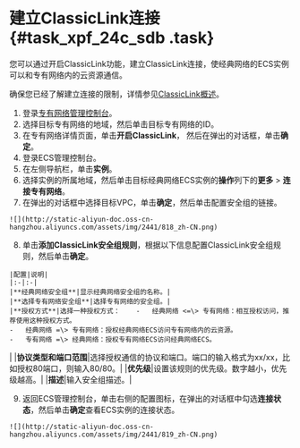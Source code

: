 # 建立ClassicLink连接 {#task_xpf_24c_sdb .task}

您可以通过开启ClassicLink功能，建立ClassicLink连接，使经典网络的ECS实例可以和专有网络内的云资源通信。

确保您已经了解建立连接的限制，详情参见[ClassicLink概述](cn.zh-CN/用户指南/ClassicLink/ClassicLink概述.md#)。

1.   登录[专有网络管理控制台](https://vpcnext.console.aliyun.com)。 
2.   选择目标专有网络的地域，然后单击目标专有网络的ID。 
3.   在专有网络详情页面，单击**开启ClassicLink**， 然后在弹出的对话框，单击**确定**。 
4.   登录ECS管理控制台。 
5.   在左侧导航栏，单击**实例**。 
6.   选择实例的所属地域，然后单击目标经典网络ECS实例的**操作**列下的**更多** \> **连接专有网络**。 
7.   在弹出的对话框中选择目标VPC，单击**确定**，然后单击配置安全组的链接。 

    ![](http://static-aliyun-doc.oss-cn-hangzhou.aliyuncs.com/assets/img/2441/818_zh-CN.png)

8.   单击**添加ClassicLink安全组规则**，根据以下信息配置ClassicLink安全组规则，然后单击**确定**。 

    |配置|说明|
    |:-|:-|
    |**经典网络安全组**|显示经典网络安全组的名称。|
    |**选择专有网络安全组**|选择专有网络的安全组。|
    |**授权方式**|选择一种授权方式：    -   经典网络 <=\> 专有网络：相互授权访问，推荐使用这种授权方式。
    -   经典网络 =\> 专有网络：授权经典网络ECS访问专有网络内的云资源。
    -   专有网络 =\> 经典网络：授权专有网络ECS访问经典网络ECS。
|
    |**协议类型和端口范围**|选择授权通信的协议和端口。端口的输入格式为xx/xx，比如授权80端口，则输入80/80。|
    |**优先级**|设置该规则的优先级。数字越小，优先级越高。|
    |**描述**|输入安全组描述。|

9.   返回ECS管理控制台，单击右侧的配置图标，在弹出的对话框中勾选**连接状态**，然后单击**确定**查看ECS实例的连接状态。 

    ![](http://static-aliyun-doc.oss-cn-hangzhou.aliyuncs.com/assets/img/2441/819_zh-CN.png)


